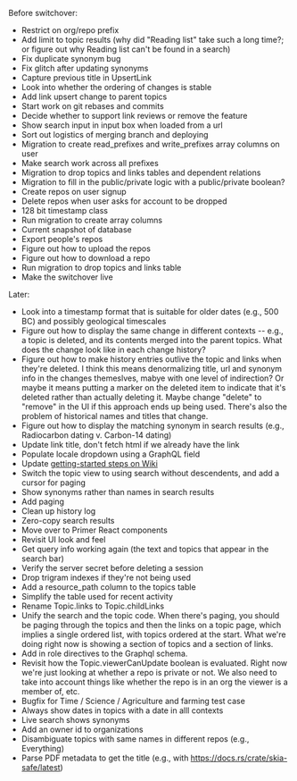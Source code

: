 Before switchover:
* Restrict on org/repo prefix
* Add limit to topic results (why did "Reading list" take such a long time?; or figure out why Reading list can't be found in a search)
* Fix duplicate synonym bug
* Fix glitch after updating synonyms
* Capture previous title in UpsertLink
* Look into whether the ordering of changes is stable
* Add link upsert change to parent topics
* Start work on git rebases and commits
* Decide whether to support link reviews or remove the feature
* Show search input in input box when loaded from a url
* Sort out logistics of merging branch and deploying
* Migration to create read_prefixes and write_prefixes array columns on user
* Make search work across all prefixes
* Migration to drop topics and links tables and dependent relations
* Migration to fill in the public/private logic with a public/private boolean?
* Create repos on user signup
* Delete repos when user asks for account to be dropped
* 128 bit timestamp class
* Run migration to create array columns
* Current snapshot of database
* Export people's repos
* Figure out how to upload the repos
* Figure out how to download a repo
* Run migration to drop topics and links table
* Make the switchover live

Later:
* Look into a timestamp format that is suitable for older dates (e.g., 500 BC) and possibly geological timescales
* Figure out how to display the same change in different contexts -- e.g., a topic is deleted, and its contents merged into the parent topics.  What does the change look like in each change history?
* Figure out how to make history entries outlive the topic and links when they're deleted.  I think this means denormalizing title, url and synonym info in the changes themeslves, mabye with one level of indirection? Or maybe it means putting a marker on the deleted item to indicate that it's deleted rather than actually deleting it.  Maybe change "delete" to "remove" in the UI if this approach ends up being used.  There's also the problem of historical names and titles that change.
* Figure out how to display the matching synonym in search results (e.g., Radiocarbon dating v. Carbon-14 dating)
* Update link title, don't fetch html if we already have the link
* Populate locale dropdown using a GraphQL field
* Update [getting-started steps on Wiki](https://github.com/emwalker/digraph/wiki/Getting-started-with-development)
* Switch the topic view to using search without descendents, and add a cursor for paging
* Show synonyms rather than names in search results
* Add paging
* Clean up history log
* Zero-copy search results
* Move over to Primer React components
* Revisit UI look and feel
* Get query info working again (the text and topics that appear in the search bar)
* Verify the server secret before deleting a session
* Drop trigram indexes if they're not being used
* Add a resource_path column to the topics table
* Simplify the table used for recent activity
* Rename Topic.links to Topic.childLinks
* Unify the search and the topic code.  When there's paging, you should be paging through the topics and then the links on a topic page, which implies a single ordered list, with topics ordered at the start.  What we're doing right now is showing a section of topics and a section of links.
* Add in role directives to the Graphql schema.
* Revisit how the Topic.viewerCanUpdate boolean is evaluated.  Right now we're just looking at whether a repo is private or not.  We also need to take into account things like whether the repo is in an org the viewer is a member of, etc.
* Bugfix for Time / Science / Agriculture and farming test case
* Always show dates in topics with a date in alll contexts
* Live search shows synonyms
* Add an owner id to organizations
* Disambiguate topics with same names in different repos (e.g., Everything)
* Parse PDF metadata to get the title (e.g., with https://docs.rs/crate/skia-safe/latest)
